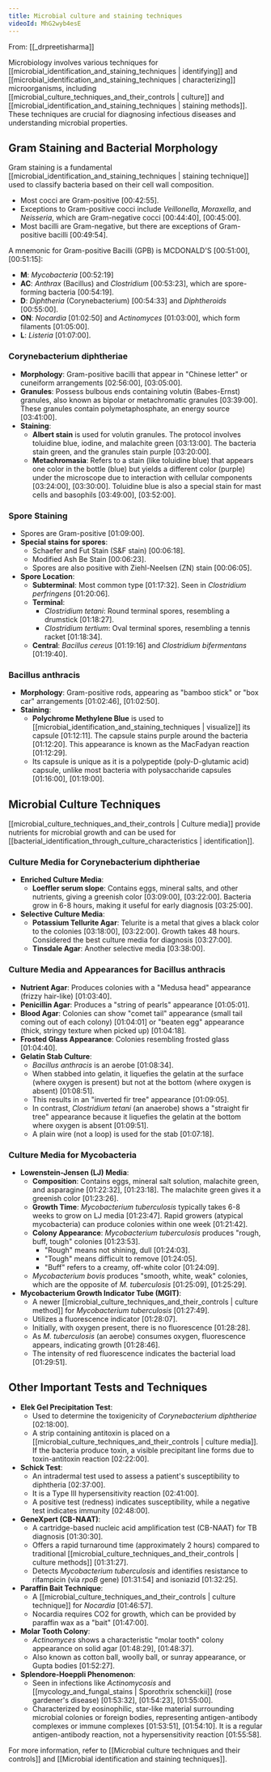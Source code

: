 ```yaml
---
title: Microbial culture and staining techniques
videoId: MhG2wyb4esE
---
```


From: [[_drpreetisharma]] <br/> 

Microbiology involves various techniques for [[microbial_identification_and_staining_techniques | identifying]] and [[microbial_identification_and_staining_techniques | characterizing]] microorganisms, including [[microbial_culture_techniques_and_their_controls | culture]] and [[microbial_identification_and_staining_techniques | staining methods]]. These techniques are crucial for diagnosing infectious diseases and understanding microbial properties.

## Gram Staining and Bacterial Morphology

Gram staining is a fundamental [[microbial_identification_and_staining_techniques | staining technique]] used to classify bacteria based on their cell wall composition.
*   Most cocci are Gram-positive <a class="yt-timestamp" data-t="00:42:55">[00:42:55]</a>.
*   Exceptions to Gram-positive cocci include *Veillonella*, *Moraxella*, and *Neisseria*, which are Gram-negative cocci <a class="yt-timestamp" data-t="00:44:40">[00:44:40]</a>, <a class="yt-timestamp" data-t="00:45:00">[00:45:00]</a>.
*   Most bacilli are Gram-negative, but there are exceptions of Gram-positive bacilli <a class="yt-timestamp" data-t="00:49:54">[00:49:54]</a>.

A mnemonic for Gram-positive Bacilli (GPB) is MCDONALD'S <a class="yt-timestamp" data-t="00:51:00">[00:51:00]</a>, <a class="yt-timestamp" data-t="00:51:15">[00:51:15]</a>:
*   **M**: *Mycobacteria* <a class="yt-timestamp" data-t="00:52:19">[00:52:19]</a>
*   **AC**: *Anthrax* (Bacillus) and *Clostridium* <a class="yt-timestamp" data-t="00:53:23">[00:53:23]</a>, which are spore-forming bacteria <a class="yt-timestamp" data-t="00:54:19">[00:54:19]</a>.
*   **D**: *Diphtheria* (Corynebacterium) <a class="yt-timestamp" data-t="00:54:33">[00:54:33]</a> and *Diphtheroids* <a class="yt-timestamp" data-t="00:55:00">[00:55:00]</a>.
*   **ON**: *Nocardia* <a class="yt-timestamp" data-t="01:02:50">[01:02:50]</a> and *Actinomyces* <a class="yt-timestamp" data-t="01:03:00">[01:03:00]</a>, which form filaments <a class="yt-timestamp" data-t="01:05:00">[01:05:00]</a>.
*   **L**: *Listeria* <a class="yt-timestamp" data-t="01:07:00">[01:07:00]</a>.

### Corynebacterium diphtheriae

*   **Morphology**: Gram-positive bacilli that appear in "Chinese letter" or cuneiform arrangements <a class="yt-timestamp" data-t="02:56:00">[02:56:00]</a>, <a class="yt-timestamp" data-t="03:05:00">[03:05:00]</a>.
*   **Granules**: Possess bulbous ends containing volutin (Babes-Ernst) granules, also known as bipolar or metachromatic granules <a class="yt-timestamp" data-t="03:39:00">[03:39:00]</a>. These granules contain polymetaphosphate, an energy source <a class="yt-timestamp" data-t="03:41:00">[03:41:00]</a>.
*   **Staining**:
    *   **Albert stain** is used for volutin granules. The protocol involves toluidine blue, iodine, and malachite green <a class="yt-timestamp" data-t="03:13:00">[03:13:00]</a>. The bacteria stain green, and the granules stain purple <a class="yt-timestamp" data-t="03:20:00">[03:20:00]</a>.
    *   **Metachromasia**: Refers to a stain (like toluidine blue) that appears one color in the bottle (blue) but yields a different color (purple) under the microscope due to interaction with cellular components <a class="yt-timestamp" data-t="03:24:00">[03:24:00]</a>, <a class="yt-timestamp" data-t="03:30:00">[03:30:00]</a>. Toluidine blue is also a special stain for mast cells and basophils <a class="yt-timestamp" data-t="03:49:00">[03:49:00]</a>, <a class="yt-timestamp" data-t="03:52:00">[03:52:00]</a>.

### Spore Staining

*   Spores are Gram-positive <a class="yt-timestamp" data-t="01:09:00">[01:09:00]</a>.
*   **Special stains for spores**:
    *   Schaefer and Fut Stain (S&F stain) <a class="yt-timestamp" data-t="00:06:18">[00:06:18]</a>.
    *   Modified Ash Be Stain <a class="yt-timestamp" data-t="00:06:23">[00:06:23]</a>.
    *   Spores are also positive with Ziehl-Neelsen (ZN) stain <a class="yt-timestamp" data-t="00:06:05">[00:06:05]</a>.
*   **Spore Location**:
    *   **Subterminal**: Most common type <a class="yt-timestamp" data-t="01:17:32">[01:17:32]</a>. Seen in *Clostridium perfringens* <a class="yt-timestamp" data-t="01:20:06">[01:20:06]</a>.
    *   **Terminal**:
        *   *Clostridium tetani*: Round terminal spores, resembling a drumstick <a class="yt-timestamp" data-t="01:18:27">[01:18:27]</a>.
        *   *Clostridium tertium*: Oval terminal spores, resembling a tennis racket <a class="yt-timestamp" data-t="01:18:34">[01:18:34]</a>.
    *   **Central**: *Bacillus cereus* <a class="yt-timestamp" data-t="01:19:16">[01:19:16]</a> and *Clostridium bifermentans* <a class="yt-timestamp" data-t="01:19:40">[01:19:40]</a>.

### Bacillus anthracis

*   **Morphology**: Gram-positive rods, appearing as "bamboo stick" or "box car" arrangements <a class="yt-timestamp" data-t="01:02:46">[01:02:46]</a>, <a class="yt-timestamp" data-t="01:02:50">[01:02:50]</a>.
*   **Staining**:
    *   **Polychrome Methylene Blue** is used to [[microbial_identification_and_staining_techniques | visualize]] its capsule <a class="yt-timestamp" data-t="01:12:11">[01:12:11]</a>. The capsule stains purple around the bacteria <a class="yt-timestamp" data-t="01:12:20">[01:12:20]</a>. This appearance is known as the MacFadyan reaction <a class="yt-timestamp" data-t="01:12:29">[01:12:29]</a>.
    *   Its capsule is unique as it is a polypeptide (poly-D-glutamic acid) capsule, unlike most bacteria with polysaccharide capsules <a class="yt-timestamp" data-t="01:16:00">[01:16:00]</a>, <a class="yt-timestamp" data-t="01:19:00">[01:19:00]</a>.

## Microbial Culture Techniques

[[microbial_culture_techniques_and_their_controls | Culture media]] provide nutrients for microbial growth and can be used for [[bacterial_identification_through_culture_characteristics | identification]].

### Culture Media for Corynebacterium diphtheriae

*   **Enriched Culture Media**:
    *   **Loeffler serum slope**: Contains eggs, mineral salts, and other nutrients, giving a greenish color <a class="yt-timestamp" data-t="03:09:00">[03:09:00]</a>, <a class="yt-timestamp" data-t="03:22:00">[03:22:00]</a>. Bacteria grow in 6-8 hours, making it useful for early diagnosis <a class="yt-timestamp" data-t="03:25:00">[03:25:00]</a>.
*   **Selective Culture Media**:
    *   **Potassium Tellurite Agar**: Telurite is a metal that gives a black color to the colonies <a class="yt-timestamp" data-t="03:18:00">[03:18:00]</a>, <a class="yt-timestamp" data-t="03:22:00">[03:22:00]</a>. Growth takes 48 hours. Considered the best culture media for diagnosis <a class="yt-timestamp" data-t="03:27:00">[03:27:00]</a>.
    *   **Tinsdale Agar**: Another selective media <a class="yt-timestamp" data-t="03:38:00">[03:38:00]</a>.

### Culture Media and Appearances for Bacillus anthracis

*   **Nutrient Agar**: Produces colonies with a "Medusa head" appearance (frizzy hair-like) <a class="yt-timestamp" data-t="01:03:40">[01:03:40]</a>.
*   **Penicillin Agar**: Produces a "string of pearls" appearance <a class="yt-timestamp" data-t="01:05:01">[01:05:01]</a>.
*   **Blood Agar**: Colonies can show "comet tail" appearance (small tail coming out of each colony) <a class="yt-timestamp" data-t="01:04:01">[01:04:01]</a> or "beaten egg" appearance (thick, stringy texture when picked up) <a class="yt-timestamp" data-t="01:04:18">[01:04:18]</a>.
*   **Frosted Glass Appearance**: Colonies resembling frosted glass <a class="yt-timestamp" data-t="01:04:40">[01:04:40]</a>.
*   **Gelatin Stab Culture**:
    *   *Bacillus anthracis* is an aerobe <a class="yt-timestamp" data-t="01:08:34">[01:08:34]</a>.
    *   When stabbed into gelatin, it liquefies the gelatin at the surface (where oxygen is present) but not at the bottom (where oxygen is absent) <a class="yt-timestamp" data-t="01:08:51">[01:08:51]</a>.
    *   This results in an "inverted fir tree" appearance <a class="yt-timestamp" data-t="01:09:05">[01:09:05]</a>.
    *   In contrast, *Clostridium tetani* (an anaerobe) shows a "straight fir tree" appearance because it liquefies the gelatin at the bottom where oxygen is absent <a class="yt-timestamp" data-t="01:09:51">[01:09:51]</a>.
    *   A plain wire (not a loop) is used for the stab <a class="yt-timestamp" data-t="01:07:18">[01:07:18]</a>.

### Culture Media for Mycobacteria

*   **Lowenstein-Jensen (LJ) Media**:
    *   **Composition**: Contains eggs, mineral salt solution, malachite green, and asparagine <a class="yt-timestamp" data-t="01:22:32">[01:22:32]</a>, <a class="yt-timestamp" data-t="01:23:18">[01:23:18]</a>. The malachite green gives it a greenish color <a class="yt-timestamp" data-t="01:23:26">[01:23:26]</a>.
    *   **Growth Time**: *Mycobacterium tuberculosis* typically takes 6-8 weeks to grow on LJ media <a class="yt-timestamp" data-t="01:23:47">[01:23:47]</a>. Rapid growers (atypical mycobacteria) can produce colonies within one week <a class="yt-timestamp" data-t="01:21:42">[01:21:42]</a>.
    *   **Colony Appearance**: *Mycobacterium tuberculosis* produces "rough, buff, tough" colonies <a class="yt-timestamp" data-t="01:23:53">[01:23:53]</a>.
        *   "Rough" means not shining, dull <a class="yt-timestamp" data-t="01:24:03">[01:24:03]</a>.
        *   "Tough" means difficult to remove <a class="yt-timestamp" data-t="01:24:05">[01:24:05]</a>.
        *   "Buff" refers to a creamy, off-white color <a class="yt-timestamp" data-t="01:24:09">[01:24:09]</a>.
    *   *Mycobacterium bovis* produces "smooth, white, weak" colonies, which are the opposite of *M. tuberculosis* <a class="yt-timestamp" data-t="01:25:09">[01:25:09]</a>, <a class="yt-timestamp" data-t="01:25:29">[01:25:29]</a>.
*   **Mycobacterium Growth Indicator Tube (MGIT)**:
    *   A newer [[microbial_culture_techniques_and_their_controls | culture method]] for *Mycobacterium tuberculosis* <a class="yt-timestamp" data-t="01:27:49">[01:27:49]</a>.
    *   Utilizes a fluorescence indicator <a class="yt-timestamp" data-t="01:28:07">[01:28:07]</a>.
    *   Initially, with oxygen present, there is no fluorescence <a class="yt-timestamp" data-t="01:28:28">[01:28:28]</a>.
    *   As *M. tuberculosis* (an aerobe) consumes oxygen, fluorescence appears, indicating growth <a class="yt-timestamp" data-t="01:28:46">[01:28:46]</a>.
    *   The intensity of red fluorescence indicates the bacterial load <a class="yt-timestamp" data-t="01:29:51">[01:29:51]</a>.

## Other Important Tests and Techniques

*   **Elek Gel Precipitation Test**:
    *   Used to determine the toxigenicity of *Corynebacterium diphtheriae* <a class="yt-timestamp" data-t="02:18:00">[02:18:00]</a>.
    *   A strip containing antitoxin is placed on a [[microbial_culture_techniques_and_their_controls | culture media]]. If the bacteria produce toxin, a visible precipitant line forms due to toxin-antitoxin reaction <a class="yt-timestamp" data-t="02:22:00">[02:22:00]</a>.
*   **Schick Test**:
    *   An intradermal test used to assess a patient's susceptibility to diphtheria <a class="yt-timestamp" data-t="02:37:00">[02:37:00]</a>.
    *   It is a Type III hypersensitivity reaction <a class="yt-timestamp" data-t="02:41:00">[02:41:00]</a>.
    *   A positive test (redness) indicates susceptibility, while a negative test indicates immunity <a class="yt-timestamp" data-t="02:48:00">[02:48:00]</a>.
*   **GeneXpert (CB-NAAT)**:
    *   A cartridge-based nucleic acid amplification test (CB-NAAT) for TB diagnosis <a class="yt-timestamp" data-t="01:30:30">[01:30:30]</a>.
    *   Offers a rapid turnaround time (approximately 2 hours) compared to traditional [[microbial_culture_techniques_and_their_controls | culture methods]] <a class="yt-timestamp" data-t="01:31:27">[01:31:27]</a>.
    *   Detects *Mycobacterium tuberculosis* and identifies resistance to rifampicin (via *rpoB* gene) <a class="yt-timestamp" data-t="01:31:54">[01:31:54]</a> and isoniazid <a class="yt-timestamp" data-t="01:32:25">[01:32:25]</a>.
*   **Paraffin Bait Technique**:
    *   A [[microbial_culture_techniques_and_their_controls | culture technique]] for *Nocardia* <a class="yt-timestamp" data-t="01:46:57">[01:46:57]</a>.
    *   Nocardia requires CO2 for growth, which can be provided by paraffin wax as a "bait" <a class="yt-timestamp" data-t="01:47:00">[01:47:00]</a>.
*   **Molar Tooth Colony**:
    *   *Actinomyces* shows a characteristic "molar tooth" colony appearance on solid agar <a class="yt-timestamp" data-t="01:48:29">[01:48:29]</a>, <a class="yt-timestamp" data-t="01:48:37">[01:48:37]</a>.
    *   Also known as cotton ball, woolly ball, or sunray appearance, or Gupta bodies <a class="yt-timestamp" data-t="01:52:27">[01:52:27]</a>.
*   **Splendore-Hoeppli Phenomenon**:
    *   Seen in infections like *Actinomycosis* and [[mycology_and_fungal_stains | Sporothrix schenckii]] (rose gardener's disease) <a class="yt-timestamp" data-t="01:53:32">[01:53:32]</a>, <a class="yt-timestamp" data-t="01:54:23">[01:54:23]</a>, <a class="yt-timestamp" data-t="01:55:00">[01:55:00]</a>.
    *   Characterized by eosinophilic, star-like material surrounding microbial colonies or foreign bodies, representing antigen-antibody complexes or immune complexes <a class="yt-timestamp" data-t="01:53:51">[01:53:51]</a>, <a class="yt-timestamp" data-t="01:54:10">[01:54:10]</a>. It is a regular antigen-antibody reaction, not a hypersensitivity reaction <a class="yt-timestamp" data-t="01:55:58">[01:55:58]</a>.

For more information, refer to [[Microbial culture techniques and their controls]] and [[Microbial identification and staining techniques]].